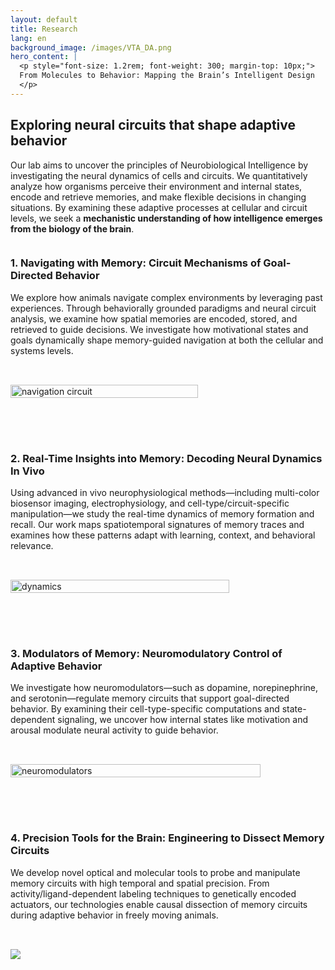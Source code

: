 ```yaml
---
layout: default
title: Research
lang: en
background_image: /images/VTA_DA.png
hero_content: |
  <p style="font-size: 1.2rem; font-weight: 300; margin-top: 10px;">
  From Molecules to Behavior: Mapping the Brain’s Intelligent Design
  </p>
---
```


<section class="content-section">
  <div class="container">
      <h2>Exploring neural circuits that shape adaptive behavior</h2>
      <p>
        Our lab aims to uncover the principles of Neurobiological Intelligence by investigating the neural dynamics of cells and circuits. We quantitatively analyze how organisms perceive their environment and internal states, encode and retrieve memories, and make flexible decisions in changing situations. By examining these adaptive processes at cellular and circuit levels, we seek a <strong>mechanistic understanding of how intelligence emerges from the biology of the brain</strong>.
      </p>
    <!-- 1. Memory Navigation -->
    <div style="display: flex; flex-wrap: wrap; gap: 2rem; margin-bottom: 4rem; align-items: center;">
      <div style="flex: 1; min-width: 280px;">
        <h3>1. Navigating with Memory: Circuit Mechanisms of Goal-Directed Behavior</h3>
        <p>
          We explore how animals navigate complex environments by leveraging past experiences. Through behaviorally grounded paradigms and neural circuit analysis, we examine how spatial memories are encoded, stored, and retrieved to guide decisions. We investigate how motivational states and goals dynamically shape memory-guided navigation at both the cellular and systems levels.
        </p>
      </div>
      <div style="flex: 1; min-width: 280px;">
        <img src="{{'/images/research_topic_1.jpg' | relative_url }}" alt="navigation circuit" style="width: 100%; max-width: 300px;" />
      </div>
    </div>
    <!-- 2. Neural Dynamics -->
    <div style="display: flex; flex-wrap: wrap; flex-direction: row-reverse; gap: 2rem; margin-bottom: 4rem; align-items: center;">
      <div style="flex: 1; min-width: 280px;">
        <h3>2. Real-Time Insights into Memory: Decoding Neural Dynamics In Vivo</h3>
        <p>
          Using advanced in vivo neurophysiological methods—including multi-color biosensor imaging, electrophysiology, and cell-type/circuit-specific manipulation—we study the real-time dynamics of memory formation and recall. Our work maps spatiotemporal signatures of memory traces and examines how these patterns adapt with learning, context, and behavioral relevance.
        </p>
      </div>
      <div style="flex: 1; min-width: 280px;">
        <img src="{{'/images/research_topic_2.gif' | relative_url }}" alt="dynamics" style="width: 100%; max-width: 350px;" />
      </div>
    </div>
    <!-- 3. Neuromodulators -->
    <div style="display: flex; flex-wrap: wrap; gap: 2rem; margin-bottom: 4rem; align-items: center;">
      <div style="flex: 1; min-width: 280px;">
        <h3>3. Modulators of Memory: Neuromodulatory Control of Adaptive Behavior</h3>
        <p>
          We investigate how neuromodulators—such as dopamine, norepinephrine, and serotonin—regulate memory circuits that support goal-directed behavior. By examining their cell-type-specific computations and state-dependent signaling, we uncover how internal states like motivation and arousal modulate neural activity to guide behavior.
        </p>
      </div>
      <div style="flex: 1; min-width: 280px;">
        <img src="{{'/images/research_topic_3.jpg' | relative_url }}" alt="neuromodulators" style="width: 100%; max-width: 400px;" />
      </div>
    </div>
    <!-- 4. Tools -->
    <div style="display: flex; flex-wrap: wrap; flex-direction: row-reverse; gap: 2rem; margin-bottom: 4rem; align-items: center;">
      <div style="flex: 1; min-width: 280px;">
        <h3>4. Precision Tools for the Brain: Engineering to Dissect Memory Circuits</h3>
        <p>
          We develop novel optical and molecular tools to probe and manipulate memory circuits with high temporal and spatial precision. From activity/ligand-dependent labeling techniques to genetically encoded actuators, our technologies enable causal dissection of memory circuits during adaptive behavior in freely moving animals.
        </p>
      </div>
      <div style="flex: 1; min-width: 280px;">
        <img src="https://via.placeholder.com/400x300" />
        <!-- <img src="{{'/images/research_topic_4.jpg' | relative_url }}" alt="tools" style="width: 100%; max-width: 500px;" /> -->
      </div>
    </div>
  </div>
</section>
